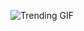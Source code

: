![Trending GIF](https://media3.giphy.com/media/v1.Y2lkPThiYjIxNzcyZDZoYzc2cWs2aXJ5YmNnMDY5bGNkNTZ5ajV0OG5mcnhmaXdpeHB0aSZlcD12MV9naWZzX3NlYXJjaCZjdD1n/fryY00CO4xCz4uJuDQ/giphy.gif)
